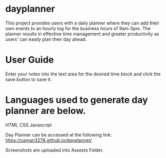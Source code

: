 # dayplanner

This project provides users with a daily planner where they can add their own events to an hourly log for the business hours of 9am-5pm. The planner results in effective time management and greater productivity as users' can easily plan their day ahead.

# User Guide

Enter your notes into the text area for the desired time block and click the save button to save it.

# Languages used to generate day planner are below.

HTML
CSS
Javascript


Day Planner can be accessed at the following link: https://usman3278.github.io/dayplanner/

Screenshots are uploaded into Assests Folder.

